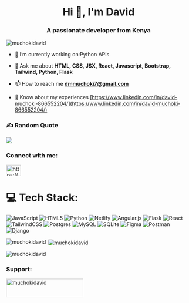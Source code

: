 <h1 align="center">Hi 👋, I'm David</h1>
<h3 align="center">A passionate developer from Kenya</h3>


<p align="left"> <img src="https://komarev.com/ghpvc/?username=muchokidavid&label=Profile%20views&color=0e75b6&style=flat" alt="muchokidavid" /> </p>


- 🔭 I’m currently working on:Python APIs
  
- 💬 Ask me about **HTML, CSS, JSX, React, Javascript, Bootstrap, Tailwind, Python, Flask**

- 📫 How to reach me **dmmuchoki7@gmail.com**

- 📄 Know about my experiences [https://www.linkedin.com/in/david-muchoki-866552204/](https://www.linkedin.com/in/david-muchoki-866552204/)
  
### ✍️ Random Quote
![](https://quotes-github-readme.vercel.app/api?type=horizontal&theme=radical)
<h3 align="left">Connect with me:</h3>
<p align="left">
<a href="https://linkedin.com/in/https://www.linkedin.com/in/david-muchoki-866552204/" target="blank"><img align="center" src="https://raw.githubusercontent.com/rahuldkjain/github-profile-readme-generator/master/src/images/icons/Social/linked-in-alt.svg" alt="https://www.linkedin.com/in/david-muchoki-866552204/" height="30" width="40" /></a>
</p>

# 💻 Tech Stack:
![JavaScript](https://img.shields.io/badge/javascript-%23323330.svg?style=flat&logo=javascript&logoColor=%23F7DF1E) ![HTML5](https://img.shields.io/badge/html5-%23E34F26.svg?style=flat&logo=html5&logoColor=white) ![Python](https://img.shields.io/badge/python-3670A0?style=flat&logo=python&logoColor=ffdd54) ![Netlify](https://img.shields.io/badge/netlify-%23000000.svg?style=flat&logo=netlify&logoColor=#00C7B7) ![Angular.js](https://img.shields.io/badge/angular.js-%23E23237.svg?style=flat&logo=angularjs&logoColor=white) ![Flask](https://img.shields.io/badge/flask-%23000.svg?style=flat&logo=flask&logoColor=white) ![React](https://img.shields.io/badge/react-%2320232a.svg?style=flat&logo=react&logoColor=%2361DAFB) ![TailwindCSS](https://img.shields.io/badge/tailwindcss-%2338B2AC.svg?style=flat&logo=tailwind-css&logoColor=white) ![Postgres](https://img.shields.io/badge/postgres-%23316192.svg?style=flat&logo=postgresql&logoColor=white) ![MySQL](https://img.shields.io/badge/mysql-%2300000f.svg?style=flat&logo=mysql&logoColor=white) ![SQLite](https://img.shields.io/badge/sqlite-%2307405e.svg?style=flat&logo=sqlite&logoColor=white) ![Figma](https://img.shields.io/badge/figma-%23F24E1E.svg?style=flat&logo=figma&logoColor=white) ![Postman](https://img.shields.io/badge/Postman-FF6C37?style=flat&logo=postman&logoColor=white) ![Django](https://img.shields.io/badge/django-%23092E20.svg?style=for-the-badge&logo=django&logoColor=white)

<p><img align="left" src="https://github-readme-stats.vercel.app/api/top-langs?username=muchokidavid&show_icons=true&locale=en&layout=compact" alt="muchokidavid" /></p>

<p>&nbsp;<img align="center" src="https://github-readme-stats.vercel.app/api?username=muchokidavid&show_icons=true&locale=en" alt="muchokidavid" /></p>
<p><img align="center" src="https://github-readme-streak-stats.herokuapp.com/?user=muchokidavid&" alt="muchokidavid" /></p>

<h3 align="left">Support:</h3>
<p><a href="https://www.buymeacoffee.com/muchokidavid"> <img align="left" src="https://cdn.buymeacoffee.com/buttons/v2/default-yellow.png" height="50" width="210" alt="muchokidavid" /></a></p><br><br>
